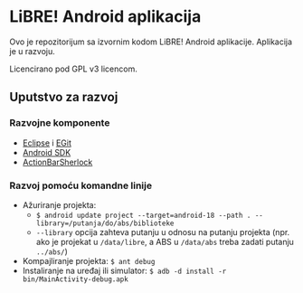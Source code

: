 # LiBRE! Android aplikacija

Ovo je repozitorijum sa izvornim kodom LiBRE! Android aplikacije. Aplikacija je u razvoju.

Licencirano pod GPL v3 licencom.

## Uputstvo za razvoj

### Razvojne komponente

* [Eclipse](http://www.eclipse.org/) i [EGit](http://www.eclipse.org/egit/)
* [Android SDK](http://developer.android.com/sdk)
* [ActionBarSherlock](http://actionbarsherlock.com)

### Razvoj pomoću komandne linije

* Ažuriranje projekta:
  * `$ android update project --target=android-18 --path . --library=/putanja/do/abs/biblioteke`
  * `--library` opcija zahteva putanju u odnosu na putanju projekta (npr. ako je projekat u `/data/libre`, a ABS u `/data/abs` treba zadati putanju `../abs/`)
* Kompajliranje projekta: `$ ant debug`
* Instaliranje na uređaj ili simulator: `$ adb -d install -r bin/MainActivity-debug.apk`
